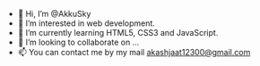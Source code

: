 - 👋 Hi, I’m @AkkuSky
- 👀 I’m interested in web development.
- 🌱 I’m currently learning HTML5, CSS3 and JavaScript.
- 💞️ I’m looking to collaborate on ...
- 📫 You can contact me by my mail akashjaat12300@gmail.com

<!---
AkkuSky/AkkuSky is a ✨ special ✨ repository because its `README.md` (this file) appears on your GitHub profile.
You can click the Preview link to take a look at your changes.
--->
